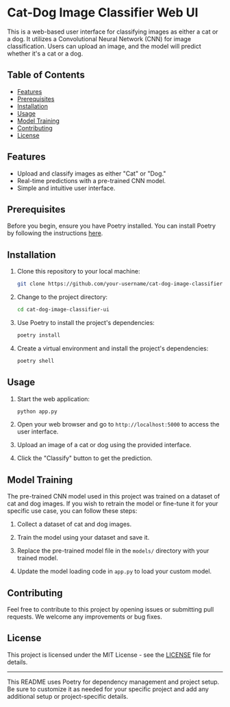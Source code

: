 # Cat-Dog Image Classifier Web UI

This is a web-based user interface for classifying images as either a cat or a dog. It utilizes a Convolutional Neural Network (CNN) for image classification. Users can upload an image, and the model will predict whether it's a cat or a dog.

## Table of Contents

- [Features](#features)
- [Prerequisites](#prerequisites)
- [Installation](#installation)
- [Usage](#usage)
- [Model Training](#model-training)
- [Contributing](#contributing)
- [License](#license)

## Features

- Upload and classify images as either "Cat" or "Dog."
- Real-time predictions with a pre-trained CNN model.
- Simple and intuitive user interface.

## Prerequisites

Before you begin, ensure you have Poetry installed. You can install Poetry by following the instructions [here](https://python-poetry.org/docs/#installation).

## Installation

1. Clone this repository to your local machine:

   ```bash
   git clone https://github.com/your-username/cat-dog-image-classifier-ui.git
   ```

2. Change to the project directory:

   ```bash
   cd cat-dog-image-classifier-ui
   ```

3. Use Poetry to install the project's dependencies:

   ```bash
   poetry install
   ```

4. Create a virtual environment and install the project's dependencies:

   ```bash
   poetry shell
   ```

## Usage

1. Start the web application:

   ```bash
   python app.py
   ```

2. Open your web browser and go to `http://localhost:5000` to access the user interface.

3. Upload an image of a cat or dog using the provided interface.

4. Click the "Classify" button to get the prediction.

## Model Training

The pre-trained CNN model used in this project was trained on a dataset of cat and dog images. If you wish to retrain the model or fine-tune it for your specific use case, you can follow these steps:

1. Collect a dataset of cat and dog images.

2. Train the model using your dataset and save it.

3. Replace the pre-trained model file in the `models/` directory with your trained model.

4. Update the model loading code in `app.py` to load your custom model.

## Contributing

Feel free to contribute to this project by opening issues or submitting pull requests. We welcome any improvements or bug fixes.

## License

This project is licensed under the MIT License - see the [LICENSE](LICENSE) file for details.

---

This README uses Poetry for dependency management and project setup. Be sure to customize it as needed for your specific project and add any additional setup or project-specific details.